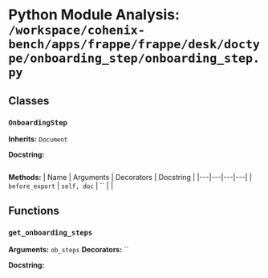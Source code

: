 # Python Module Analysis: `/workspace/cohenix-bench/apps/frappe/frappe/desk/doctype/onboarding_step/onboarding_step.py`

## Classes

### `OnboardingStep`
**Inherits:** `Document`


**Docstring:**
```

```

**Methods:**
| Name | Arguments | Decorators | Docstring |
|---|---|---|---|
| `before_export` | `self, doc` | `` |  |





## Functions

### `get_onboarding_steps`
**Arguments:** `ob_steps`
**Decorators:** ``

**Docstring:**
```

```

